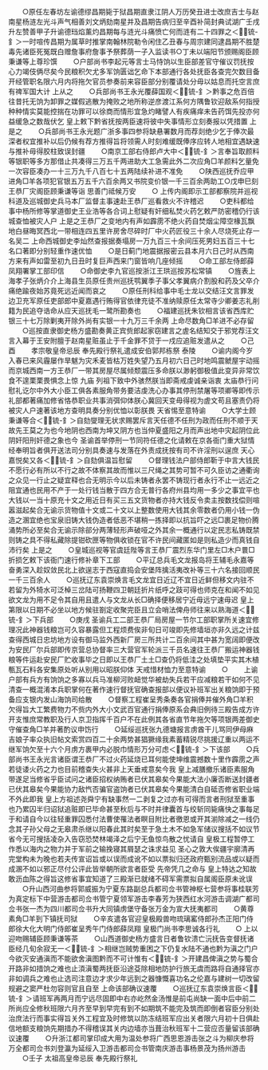 <!-- { "loadSidebar": true } -->
　　○原任左春坊左谕德缪昌期毙于狱昌期直隶江阴人万历癸丑进士改庶吉士与赵南星杨涟左光斗声气相善刘文炳劾南星并及昌期告病归至辛酉补简封典试湖广壬戌升左赞善甲子升谕德珰焰薰灼昌期每与涟光斗痛愤亡何而涟有二十四罪之＜锍-釒＞一时喧传昌期为属草时推掌南翰林院勒令闲住乙丑春与周宗建同逮昌期不胜楚毒先诸臣死冤既白赠詹事府詹事予祭葬荫一子入监读书○丁未以端阳节颁赐阁臣顾秉谦等上尊珍馔
　　○户部尚书李起元等言士马恃饷以生臣部差官守催议罚抚按心力竭伎俩尽矣今民粮积欠尤多军饷匮诎乞命下本部通行各处抚臣各查完欠数目备开经管职名限六月内将拖欠官员参奏前来容臣部分别覆请处分毋以姑息而托空言庶有禆军国大计  上从之
　　○兵部尚书王永光覆薛国观＜锍-釒＞黔事之危百倍往昔托无饷为卸罪之媒假逃散为掩败之地所称逆彦渡江系何方隅鲁钦迎敌系何指授种种情实莫能控揣在功罪可以徐商而情形宜急灼睹譬人有疾痛痒未告药饵先投亦何益缓急之数哉伏乞  皇上敕下黔省抚按两臣速将彼中失事情形立刻奏报以凭措置  上是之
　　○兵部尚书王永光题广浙多事四参将缺悬署数月而荐剡绝少乞于俸次最深者权宜推补以后仍候有荐方推得旨将领需人时刻难缓既俸序应转人地相宜遇缺速与推补毋得胶柱致误封疆
　　○南京工部右侍郎卢大中＜锍-釒＞言奉旨取颜料等银职等多方那借止共凑得三万五千两进助大工急需此外二次应角□羊颜料乞量免一次容臣凑办一十三万九千八百七十五两陆续补进不准免
　　○陕西巡抚乔应甲进角□羊各项犯官银五万五千六百余两又书院变价银一千三百余两助工○戊申巳刻王恭厂灾阁臣顾秉谦等诣  思善门祗候万安
　　○  上传内阁即示工部都察院并巡视科道及巡城御史兵马本厂监督主事速赴王恭厂巡看救火不许稽迟
　　○吏科都给事中杨所修等掌道御史王业浩等各合词上慰疑有奸细私焚火药乞敕严防密稽仍行该城查恤被灾人户  上是之王恭厂之变地内有声如霹雳不绝火药自焚烟尘障空椽瓦飘地白昼晦冥西北一带相连四五里许房舍尽碎时厂中火药匠役三十余人尽烧死止存一名吴二  上命西城御史李灿然查报据奏塌房一万九百三十余间压死男妇五百三十七名口著即分别轻重作速优恤
　　○是日蓟门地震据报密云县本月六日己时从西南方来有声如雷至初九日丑时复巨声西来门窗皆响几座倾摇
　　○命工部左侍郎薛凤翔署掌工部印信
　　○命御史李九官巡按浙江王珙巡按苏松常镇
　　○旌表上海孝子张炳介介上海县生员原任贵州巡抚鹗翼季子事父孝翼病介割股和药及父卒介痛绝踰夜始苏竟死远近闻而哀之
　　○原任刑科给事中毛士龙以交结汪文言罪发边卫充军原任吏部郎中夏嘉遇行贿得官依律充徒不准纳赎原任太常寺少卿姜志礼削籍为民追夺诰命从应天巡抚毛一鹭所勘奏也
　　○福建巡抚朱钦相言该省西库贮银三十七万除剿夷开除外尚有实银一十九万三千余两  上命尽数角□羊进不必存留
　　○巡按直隶御史杨方盛勘奏黄正宾赀郎起家窃建言之虗名结知交于邪党荐汪文言入幕于王安附膻于赵南星赃虽止于千金罪不贷于一戍应追赃发遣从之
　　○己酉
　　孝宗敬皇帝忌辰  奉先殿行祭礼遣成安伯郭邦栋祭  泰陵
　　○谕内阁今岁入春已来风霾屡作旱魃为灾禾麦皆枯万姓失望乃五月初六日己时地鸣震虩屋宇动摇而京城西南一方王恭厂一带其房屋尽属倾颓震压多命朕以渺躬御极值此变异非常饮食不遑栗栗畏惧念上惊  九庙  列祖下致中外骇然朕当即斋戒虔诚亲诣衷  太庙恭行问慰礼讫尔中外大小臣工俱各素服角带务要洁虔洗心办事其停刑禁屠等项卿等即传示礼部都著痛加修省恪恭职业共事消弭仰体朕心冀回天变毋得视为虗文苟且塞责仍将被灾人户速著该地方查明具奏分别优恤以彰朕畏  天省惕至意特谕
　　○大学士顾秉谦等合＜锍-釒＞自劾燮理无状求赐罢斥言天任德不任刑为政而任刑不顺于天故先王莫之为也今地阴也西南为坤又阴方也当仲夏盛阳之月而声出地中灾起阴位此阴奸阳刑奸德之象也今  圣谕首举停刑一节同符任德之化请敕在京各衙门重大狱情经奉明旨者俱开送法司分别具奏速与发落在外责成抚按有司不许淫刑以逞庶  天心嘉悦矣又各＜锍-釒＞自劾俱温旨慰留
　　○督理钱法户部侍郎靳于中言大钱民不愿行必有所以不行之故不体察其故而惟以三尺绳之其势可暂不可久臣访之通衢询之众见一行止之疑宜释也合无明示今以后未铸者永罢不铸现行者永行不止一远近之阻宜通也民用不产于一处行钱当散于四方合无普行各府州县均用一多少之事宜平也大钱以一当十原充十文之用近日有买三五文货物者亦持大钱反令卖主按数找偿则喧嚣滋起矣合无谕示货物值十文或二十文以上整数使用大钱其余零数者仍用小钱一伪造之溷宜绝也宝泉旧铸大钱伪造者低恶不堪稍一拣择即以抗旨吓之远□裹足物价腾涌势所必至矣合无谕示除郤分两薄轻形声破哑之外其余一概通行以定民志私铸既禁则铸之具不得私藏除提钳砍匣等物俱收锁在官不许民间藏匿如是则私造少而真钱自沛行矣  上是之
　　○皇城巡视等官虞廷陛等言王恭厂震烈东华门里左□木户睘□折损乞敕下该衙门速行修补章下工部
　　○平辽总兵毛文龙报岛将王辅毛永嘉等奋勇深入趁奴敛民北上欲逞志于西寇直捣会安堡阵擒活夷改补等三十六名接回顺民一千三百余人
　　○巡抚辽东袁崇焕言毛文龙宜日近辽不宜日近鲜但移文内驻不若留为外犄水可泛棹三岔陆可扬鞭四卫朝廷折片纸呼之跂可得也师克在和闻不如见欲文龙为用不足令其自用且遣人与文龙从长□确择便移居宁近毋远宁速毋迟  皇上第限以日期不必坐以地方候驻劄定收聚完臣且立会哨法俾舟师往来以熟海道＜锍-釒＞下兵部
　　○庚戌  圣谕兵工二部王恭厂局房屋一节尔工部职掌所关速宜修理况此神器钱粮岂可久容暴露但工程烦费俟非旬日可竣即先修墙垣亦非久远之计兹查得西城日忠坊地方设有御马监外西新厂房三所共计二百余间其中甚为宽阔即便改为安民厂尔兵部即传京营总协督率三大营官军轮派三千员名速往王恭厂搬运神器钱粮等件运赴安民厂贮收事毕之日即以王恭厂土土□查仍将低洼之处填垫平实其木植甎瓦石料各安集原处听从别用以昭朕仰体  天戒惜材恤力至意特谕
　　○
　　上谕户部有兵方有饷饷之多寡以兵马准柳河败衄觉华被劫失兵若干应减粮若干如何不见清查一概混淆本兵职掌何在著作速行督抚官确查报部以便议补班军出关粮饷即于预备应支银内发山海饷司给散
　　○督察工程崔呈秀条奏各官捐俸并催外角□羊积欠得旨大工繁费物力不赀内外大小文武百官通行捐俸原系会典旧例待三殿告成方许开支惟庶常教职及行人京卫指挥千百户不在此例其各省直节年拖欠等项银两差御史守催查角□羊并著酌议申饬行
　　○延绥巡抚张九德塘报言虏酋干儿骂同伊母麻吉娘子率众执旧帖文索赏四百二十余两势甚猖獗缘我素蓄精锐尽挑援辽重以两运不继军饷欠至十六个月虏方裹甲内必脱巾情形万分可虑＜锍-釒＞下该部
　　○兵部尚书王永光言诸臣谓王恭厂不过火药延烧已耳何能使坤维震撼数十里作霹雳之声若徒诿火药之力也目前稽查失火甚非上天垂戒意矣今我  皇上减膳撤乐诸臣素服角带遂足当修省乎臣试问之诸臣招权纳贿者已伏其皋矣今果能大法小廉否断送封疆者已伏其皋矣今果能协力敌忾否骗官盗饷者已伏其皋矣今果能清白自砥否修省职业端不外此即我  皇上方祖述尧舜宁有缺事然一二剥复之过亦有可得而言者刑狱至重事也乃累囚半归诏狱追赃即已毕命甚至秋后与不时并律囊首与绞斩同毙痛快之事每足于和请自今以往轻重罪囚悉付法曹使罹法者瞑目附比者徼恩或开其湔除减之一线仍念其子孙父母之无皋肃杀继以阳春此其时矣至于急土木不如急军储议搜括不如议节省今无可搜括凌杂入告窃恐焚林竭泽之后宁无鱼惊鸟散之忧请自  皇极工程暂停工作悉以海内之物力并于军前之输挽寝其屑瑟之诛求益见  圣心之敦大俟疆宇廓清再完堂构未为晚也若夫传宣诏旨或以误而成讹不如以票拟归还政府甄别流品或以疑而成溷不如以邪正尽付公评此皆举朝所欲言者臣受  先帝凭几之命与  皇上特达之知故敢沥血陈之得旨这修省事宜知道了三殿渐已就绪不碍军需票拟自属阁臣原未讹误
　　○升山西河曲参将郭威振为宁夏东路副总兵都司佥书管神枢七营参将事桂联芳为真定标下中营游击都司佥书管宁夏领军游击李春芳为狭西红水河游击调湖广都司佥书张一杰为四川都司佥书升大同镇虏堡守备张万金为宣大抚夷都司
　　○黄尊素角□羊到下镇抚司狱
　　○辛亥遣各官迎皇极殿兽吻琉璃窰侍郎孙杰正阳门侍郎徐大化大明门侍郎崔呈秀午门侍郎薛凤翔  皇极门尚书李思诚各行礼
　　○  上以迎吻赐辅臣顾秉谦等茶
　　○山西道御史杨方盛言日者鲁钦溃亡沅抚告变督抚诸臣经几旬余寂无一＜锍-釒＞相继岂贼势重困之下仍复水陆不通也黔为滇之门户今欲灭安通滇而不能欲舍滇图黔而不可计惟有＜锍-釒＞开建昌俾滇之势与蜀合开路非如措饷之难也止湏滇蜀两抚臣沿途芟除相地防护行旅无虞而路将自通择官亦非如调兵之难也止选司注意边才求少年远到之器慷慨喜功名之伦嘉与建树一切改留规避之窦严杜勿容则官且自至  上命该部确议速覆
　　○巡抚辽东袁崇焕言臣＜锍-釒＞请班军再两月而宁远尽固即中右亦屹然金汤惟是前屯尚缺一面中后中前二所尚应全修秋班限六月齐至早到早完有到不如期筑不能完及筑而即倒者容臣分别处治庶法行而事实得旨关外工程宜及时修筑以防冻结班军应出关者限六月初十日俱赴信地额支粮饷先期措办不得稽误其关内边墙亦当葺治秋班军十二营应否量留该部确议速覆
　　○升浙江都司掌印成大用为温处参将广西思恩游击张之斗为柳庆参将万全都司佥书刘登瀛为延绥入卫游击都司佥书管南庆游击事杨景茂为扬州游击
　　○壬子  太祖高皇帝忌辰  奉先殿行祭礼

